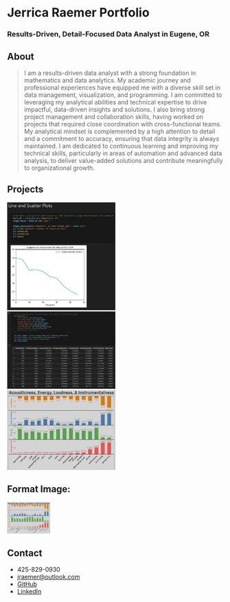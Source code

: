 # Jerrica Raemer Portfolio
### Results-Driven, Detail-Focused Data Analyst in Eugene, OR

## About
> I am a results-driven data analyst with a strong foundation in mathematics and data analytics. My academic journey and professional experiences have equipped me with a diverse skill set in data management, visualization, and programming. I am committed to leveraging my analytical abilities and technical expertise to drive impactful, data-driven insights and solutions. I also bring strong project management and collaboration skills, having worked on projects that required close coordination with cross-functional teams. My analytical mindset is complemented by a high attention to detail and a commitment to accuracy, ensuring that data integrity is always maintained. I am dedicated to continuous learning and improving my technical skills, particularly in areas of automation and advanced data analysis, to deliver value-added solutions and contribute meaningfully to organizational growth.

## Projects
<div align="center>
  <img width="50%" src="Data_Cleaning_SQL_Python.JPG">
<img width="50%" src="Line_Plot_Python.JPG">
</div>

<div align="center>
  <img width="50%" src="Linear_Regression.JPG">
<img width="50%" src="Python_Dict.JPG">
</div>

<div align="center>
  <img width="50%" src="SQL_Table_Schema.JPG">
<img  width="50%" src="Tableau_Music.JPG">
</div>

## Format Image:
<img src="Tableau_Music.JPG" width="100">

## Contact
+ 425-829-0930
+ jraemer@outlook.com
+ [GitHub](https://github.com/JerricaRaemer)
+ [LinkedIn](https://www.linkedin.com/in/jerrica-raemer/)
